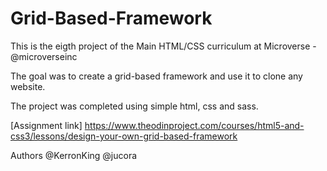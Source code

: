 # Grid-Based-Framework

This is the eigth project of the Main HTML/CSS curriculum at Microverse - @microverseinc

The goal was to create a grid-based framework and use it to clone any website.

The project was completed using simple html, css and sass.

[Assignment link] https://www.theodinproject.com/courses/html5-and-css3/lessons/design-your-own-grid-based-framework

Authors
@KerronKing
@jucora